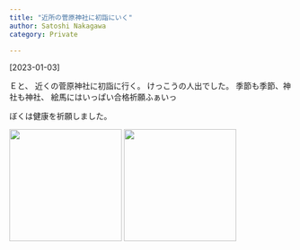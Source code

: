 ```yaml
---
title: "近所の菅原神社に初詣にいく"
author: Satoshi Nakagawa
category: Private

---
```


[2023-01-03]  
 
Ｅと、
近くの菅原神社に初詣に行く。
けっこうの人出でした。
季節も季節、神社も神社、
絵馬にはいっぱい合格祈願ふぁいっ

 ぼくは健康を祈願しました。

<a href="/pict/2023-01-03-jinja-1.jpg"><img src="/pict/2023-01-03-jinja-1.jpg" alt="" width="200"/></a>
<a href="/pict/2023-01-03-jinja-2.jpg"><img src="/pict/2023-01-03-jinja-2.jpg" alt="" width="200"/></a>

